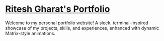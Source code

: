 # [Ritesh Gharat's Portfolio](https://riteshgharat.github.io/)

Welcome to my personal portfolio website! A sleek, terminal-inspired showcase of my projects, skills, and experiences, enhanced with dynamic Matrix-style animations.